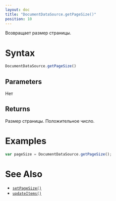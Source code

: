 ```yaml
---
layout: doc
title: "DocumentDataSource.getPageSize()"
position: 10
---
```


Возвращает размер страницы.

# Syntax

```js
DocumentDataSource.getPageSize()
```

## Parameters

Нет

## Returns

Размер страницы. Положительное число.

# Examples

```js
var pageSize = DocumentDataSource.getPageSize();
```

# See Also

* [`setPageSize()`](../DocumentDataSource.setPageSize/)
* [`updateItems()`](../../BaseDataSource/BaseDataSource.updateItems/)
